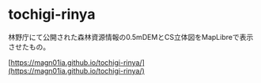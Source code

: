 # tochigi-rinya
林野庁にて公開された森林資源情報の0.5mDEMとCS立体図をMapLibreで表示させたもの。

[https://magn01ia.github.io/tochigi-rinya/](https://magn01ia.github.io/tochigi-rinya/)
